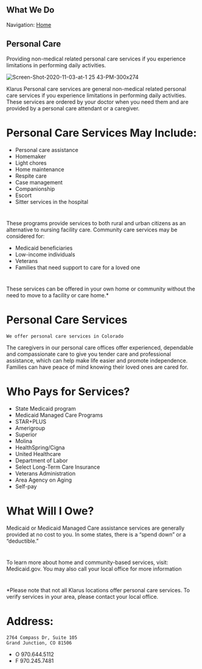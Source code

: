 ## What We Do
Navigation: [Home](https://klaruspersonalcare.com/)
## Personal Care

Providing non-medical related personal care services if you experience limitations in performing daily activities.


![Screen-Shot-2020-11-03-at-1 25 43-PM-300x274](https://user-images.githubusercontent.com/77752302/147011712-b3a2b913-b349-46ea-981f-33de02079a10.png)

Klarus Personal care services are general non-medical related personal care services if you experience limitations in performing daily activities. These services are ordered by your doctor when you need them and are provided by a personal care attendant or a caregiver.

# Personal Care Services May Include:
- Personal care assistance
- Homemaker
- Light chores
- Home maintenance
- Respite care
- Case management
- Companionship
- Escort
- Sitter services in the hospital

#
These programs provide services to both rural and urban citizens as an alternative to nursing facility care. Community care services may be considered for:
- Medicaid beneficiaries
- Low-income individuals
- Veterans
- Families that need support to care for a loved one

#
These services can be offered in your own home or community without the need to move to a facility or care home.*

# Personal Care Services
```
We offer personal care services in Colorado
```
The caregivers in our personal care offices offer experienced, dependable and compassionate care to give you tender care and professional assistance, which can help make life easier and promote independence. Families can have peace of mind knowing their loved ones are cared for.

# Who Pays for Services?
- State Medicaid program
- Medicaid Managed Care Programs
- STAR+PLUS
- Amerigroup
- Superior
- Molina
- HealthSpring/Cigna
- United Healthcare
- Department of Labor
- Select Long-Term Care Insurance
- Veterans Administration
- Area Agency on Aging
- Self-pay

# What Will I Owe?
Medicaid or Medicaid Managed Care assistance services are generally provided at no cost to you. In some states, there is a “spend down” or a “deductible.”
#
To learn more about home and community-based services, visit: Medicaid.gov. You may also call your local office for more information
#
*Please note that not all Klarus locations offer personal care services. To verify services in your area, please contact your local office.
# Address:
```
2764 Compass Dr, Suite 105
Grand Junction, CO 81506
```
- O 970.644.5112
- F 970.245.7481
